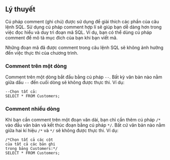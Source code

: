 ## Lý thuyết
Cú pháp comment (ghi chú) được sử dụng để giải thích các phần của câu lệnh SQL. Sử dụng cú pháp comment hợp lí sẽ giúp bạn dễ dàng hơn trong việc đọc hiểu và duy trì đoạn mã SQL. Ví dụ, bạn có thể dùng cú pháp comment để mô tả mục đích của bạn khi bạn viết mã.

Những đoạn mã đã được comment trong câu lệnh SQL sẽ không ảnh hưởng đến việc thực thi của chương trình.

### Comment trên một dòng
Comment trên một dòng bắt đầu bằng cú pháp `--`. Bất kỳ văn bản nào nằm giữa dấu `--` đến cuối dòng sẽ không được thực thi. Ví dụ:
```
--Chọn tất cả:
SELECT * FROM Customers;
```
### Comment nhiều dòng
Khi bạn cần comment trên một đoạn văn dài, bạn chỉ cần thêm cú pháp `/*` vào đầu văn bản và kết thúc đoạn bằng cú pháp `*/`. Bất cứ văn bản nào nằm giữa hai kí hiệu `/*` và `*/` sẽ không được thực thi. Ví dụ:
```
/*Chọn tất cả các cột
của tất cả các bản ghi
trong bảng Customers:*/
SELECT * FROM Customers;
```
